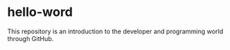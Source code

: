 # hello-word
This repository is an introduction to the developer and programming world through GitHub. 
